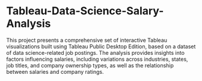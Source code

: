 # Tableau-Data-Science-Salary-Analysis
This project presents a comprehensive set of interactive Tableau visualizations built using Tableau Public Desktop Edition, based on a dataset of data science-related job postings. The analysis provides insights into factors influencing salaries, including variations across industries, states, job titles, and company ownership types, as well as the relationship between salaries and company ratings.
